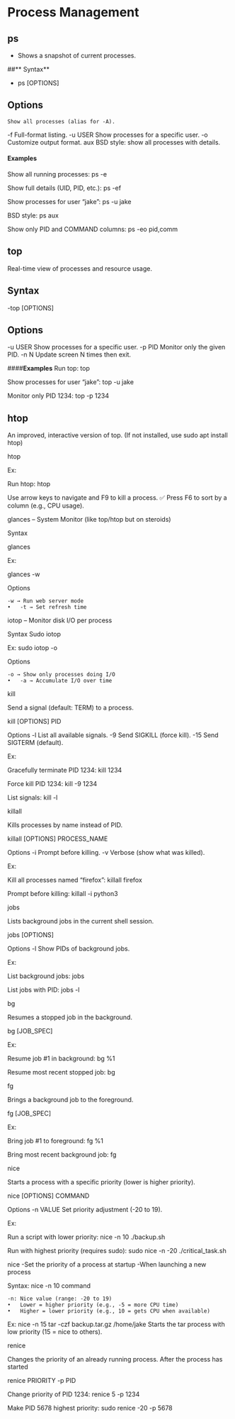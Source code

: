 # **Process Management**

## **ps**
- Shows a snapshot of current processes.

##** Syntax**
- ps [OPTIONS]

## **Options**
	Show all processes (alias for -A).
-f	Full-format listing.
-u USER	Show processes for a specific user.
-o	Customize output format.
aux	BSD style: show all processes with details.

#### **Examples**
Show all running processes:
ps -e

Show full details (UID, PID, etc.):
ps -ef

 Show processes for user “jake”:
ps -u jake

 BSD style:
ps aux

Show only PID and COMMAND columns:
ps -eo pid,comm

## **top**
Real-time view of processes and resource usage.

## **Syntax**
-top [OPTIONS]

## **Options**
-u USER	Show processes for a specific user.
-p PID	Monitor only the given PID.
-n N	Update screen N times then exit.

####**Examples**
Run top:
top

 Show processes for user “jake”:
top -u jake

Monitor only PID 1234:
top -p 1234

## **htop**
An improved, interactive version of top. (If not installed, use sudo apt install htop)


htop

Ex:

Run htop:
htop

Use arrow keys to navigate and F9 to kill a process.
✅ Press F6 to sort by a column (e.g., CPU usage).


glances – System Monitor (like top/htop but on steroids)

Syntax

glances 

Ex:

glances -w

Options

	-w → Run web server mode
	•	-t → Set refresh time

iotop – Monitor disk I/O per process

Syntax
Sudo iotop 

Ex:
sudo iotop -o

Options

	-o → Show only processes doing I/O
	•	-a → Accumulate I/O over time



kill

Send a signal (default: TERM) to a process.

kill [OPTIONS] PID

Options
-l	List all available signals.
-9	Send SIGKILL (force kill).
-15	Send SIGTERM (default).

Ex:

Gracefully terminate PID 1234:
kill 1234

Force kill PID 1234:
kill -9 1234

List signals:
kill -l


killall

Kills processes by name instead of PID.

killall [OPTIONS] PROCESS_NAME

Options
-i	Prompt before killing.
-v	Verbose (show what was killed).

Ex:

Kill all processes named “firefox”:
killall firefox

Prompt before killing:
killall -i python3

jobs

Lists background jobs in the current shell session.

jobs [OPTIONS]

Options
-l	Show PIDs of background jobs.

Ex:

List background jobs:
jobs

List jobs with PID:
jobs -l

bg

Resumes a stopped job in the background.

bg [JOB_SPEC]

Ex:

Resume job #1 in background:
bg %1

Resume most recent stopped job:
bg


fg

Brings a background job to the foreground.

fg [JOB_SPEC]

Ex:

Bring job #1 to foreground:
fg %1

Bring most recent background job:
fg


nice

Starts a process with a specific priority (lower is higher priority).

nice [OPTIONS] COMMAND

Options
-n VALUE	Set priority adjustment (-20 to 19).

Ex:

 Run a script with lower priority:
nice -n 10 ./backup.sh

 Run with highest priority (requires sudo):
sudo nice -n -20 ./critical_task.sh


nice
-Set the priority of a process at startup
-When launching a new process

Syntax:
nice -n 10 command

	-n: Nice value (range: -20 to 19)
	•	Lower = higher priority (e.g., -5 = more CPU time)
	•	Higher = lower priority (e.g., 10 = gets CPU when available)

Ex:
nice -n 15 tar -czf backup.tar.gz /home/jake
Starts the tar process with low priority (15 = nice to others).




renice

Changes the priority of an already running process.
After the process has started

renice PRIORITY -p PID

 Change priority of PID 1234:
renice 5 -p 1234

Make PID 5678 highest priority:
sudo renice -20 -p 5678

